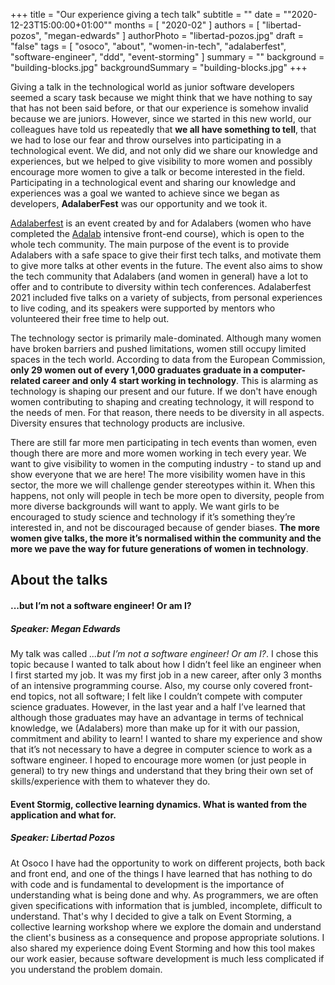 +++
title = "Our experience giving a tech talk"
subtitle = ""
date = ""2020-12-23T15:00:00+01:00""
months = [ "2020-02" ]
authors = [ "libertad-pozos", "megan-edwards" ]
authorPhoto = "libertad-pozos.jpg"
draft = "false"
tags = [ "osoco", "about", "women-in-tech",  "adalaberfest", "software-engineer", "ddd", "event-storming" ]
summary = ""
background = "building-blocks.jpg"
backgroundSummary = "building-blocks.jpg"
+++

Giving a talk in the technological world as junior software developers seemed a scary task because we might think that we have nothing to say that has not been said before, or that our experience is somehow invalid because we are juniors. However, since we started in this new world, our colleagues have told us repeatedly that **we all have something to tell**, that we had to lose our fear and throw ourselves into participating in a technological event. We did, and not only did we share our knowledge and experiences, but we helped to give visibility to more women and possibly encourage more women to give a talk or become interested in the field. Participating in a technological event and sharing our knowledge and experiences was a goal we wanted to achieve since we began as developers, **AdalaberFest** was our opportunity and we took it. 


[Adalaberfest](https://adalaberfest.adalab.es/) is an event created by and for Adalabers (women who have completed the [Adalab](http://adalab.es/) intensive front-end course), which is open to the whole tech community. The main purpose of the event is to provide Adalabers with a safe space to give their first tech talks, and motivate them to give more talks at other events in the future. The event also aims to show the tech community that Adalabers (and women in general) have a lot to offer and to contribute to diversity within tech conferences. Adalaberfest 2021 included five talks on a variety of subjects, from personal experiences to live coding, and its speakers were supported by mentors who volunteered their free time to help out. 

The technology sector is primarily male-dominated. Although many women have broken barriers and pushed limitations, women still occupy limited spaces in the tech world. According to data from the European Commission, **only 29 women out of every 1,000 graduates graduate in a computer-related career and only 4 start working in technology**. This is alarming as technology is shaping our present and our future. If we don't have enough women contributing to shaping and creating technology, it will respond to the needs of men. For that reason, there needs to be diversity in all aspects. Diversity ensures that technology products are inclusive. 

There are still far more men participating in tech events than women, even though there are more and more women working in tech every year. We want to give visibility to women in the computing industry - to stand up and show everyone that we are here! The more visibility women have in this sector, the more we will challenge gender stereotypes within it. When this happens, not only will people in tech be more open to diversity, people from more diverse backgrounds will want to apply. We want girls to be encouraged to study science and technology if it’s something they’re interested in, and not be discouraged because of gender biases. **The more women give talks, the more it’s normalised within the community and the more we pave the way for future generations of women in technology**.

## About the talks

#### ...but I’m not a software engineer! Or am I?
##### Speaker: Megan Edwards

My talk was called *...but I’m not a software engineer! Or am I?*. I chose this topic because I wanted to talk about how I didn’t feel like an engineer when I first started my job. It was my first job in a new career, after only 3 months of an intensive programming course. Also, my course only covered front-end topics, not all software; I felt like I couldn’t compete with computer science graduates. However, in the last year and a half I’ve learned that although those graduates may have an advantage in terms of technical knowledge, we (Adalabers) more than make up for it with our passion, commitment and ability to learn! I wanted to share my experience and show that it’s not necessary to have a degree in computer science to work as a software engineer. I hoped to encourage more women (or just people in general) to try new things and understand that they bring their own set of skills/experience with them to whatever they do.

#### Event Stormig, collective learning dynamics. What is wanted from the application and what for.
##### Speaker: Libertad Pozos

At Osoco I have had the opportunity to work on different projects, both back and front end, and one of the things I have learned that has nothing to do with code and is fundamental to development is the importance of understanding what is being done and why. As programmers, we are often given specifications with information that is jumbled, incomplete, difficult to understand. That's why I decided to give a talk on Event Storming, a collective learning workshop where we explore the domain and understand the client's business as a consequence and propose appropriate solutions. I also shared my experience doing Event Storming and how this tool makes our work easier, because software development is much less complicated if you understand the problem domain.

